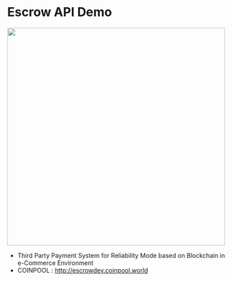 Escrow API Demo
============================================================

<img src="http://www.4intel.net/images/sub/coinpool_world_20180710_134534.png" width="500"/>

* Third Party Payment System for Reliability Mode based on Blockchain in e-Commerce Environment 
* COINPOOL : http://escrowdev.coinpool.world
